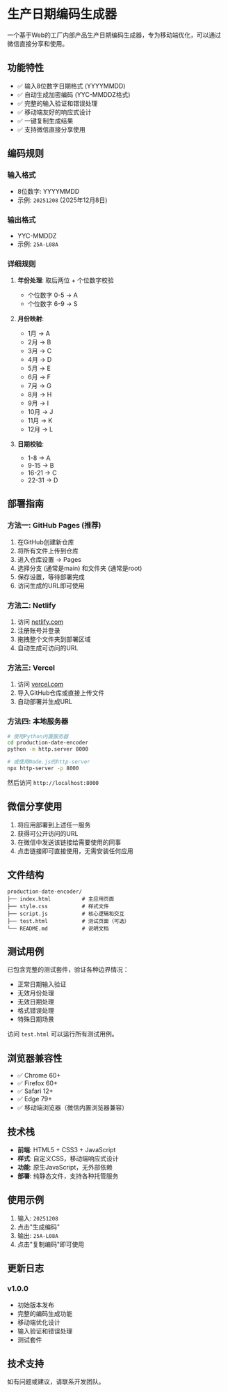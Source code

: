 # 生产日期编码生成器

一个基于Web的工厂内部产品生产日期编码生成器，专为移动端优化，可以通过微信直接分享和使用。

## 功能特性

- ✅ 输入8位数字日期格式 (YYYYMMDD)
- ✅ 自动生成加密编码 (YYC-MMDDZ格式)
- ✅ 完整的输入验证和错误处理
- ✅ 移动端友好的响应式设计
- ✅ 一键复制生成结果
- ✅ 支持微信直接分享使用

## 编码规则

### 输入格式
- 8位数字: YYYYMMDD
- 示例: `20251208` (2025年12月8日)

### 输出格式
- YYC-MMDDZ
- 示例: `25A-L08A`

### 详细规则
1. **年份处理**: 取后两位 + 个位数字校验
   - 个位数字 0-5 → A
   - 个位数字 6-9 → S

2. **月份映射**:
   - 1月 → A
   - 2月 → B
   - 3月 → C
   - 4月 → D
   - 5月 → E
   - 6月 → F
   - 7月 → G
   - 8月 → H
   - 9月 → I
   - 10月 → J
   - 11月 → K
   - 12月 → L

3. **日期校验**:
   - 1-8 → A
   - 9-15 → B
   - 16-21 → C
   - 22-31 → D

## 部署指南

### 方法一: GitHub Pages (推荐)
1. 在GitHub创建新仓库
2. 将所有文件上传到仓库
3. 进入仓库设置 → Pages
4. 选择分支 (通常是main) 和文件夹 (通常是root)
5. 保存设置，等待部署完成
6. 访问生成的URL即可使用

### 方法二: Netlify
1. 访问 [netlify.com](https://www.netlify.com/)
2. 注册账号并登录
3. 拖拽整个文件夹到部署区域
4. 自动生成可访问的URL

### 方法三: Vercel
1. 访问 [vercel.com](https://vercel.com/)
2. 导入GitHub仓库或直接上传文件
3. 自动部署并生成URL

### 方法四: 本地服务器
```bash
# 使用Python内置服务器
cd production-date-encoder
python -m http.server 8000

# 或使用Node.js的http-server
npx http-server -p 8000
```
然后访问 `http://localhost:8000`

## 微信分享使用

1. 将应用部署到上述任一服务
2. 获得可公开访问的URL
3. 在微信中发送该链接给需要使用的同事
4. 点击链接即可直接使用，无需安装任何应用

## 文件结构
```
production-date-encoder/
├── index.html          # 主应用页面
├── style.css           # 样式文件
├── script.js           # 核心逻辑和交互
├── test.html           # 测试页面（可选）
└── README.md           # 说明文档
```

## 测试用例

已包含完整的测试套件，验证各种边界情况：
- 正常日期输入验证
- 无效月份处理
- 无效日期处理
- 格式错误处理
- 特殊日期场景

访问 `test.html` 可以运行所有测试用例。

## 浏览器兼容性

- ✅ Chrome 60+
- ✅ Firefox 60+
- ✅ Safari 12+
- ✅ Edge 79+
- ✅ 移动端浏览器（微信内置浏览器兼容）

## 技术栈

- **前端**: HTML5 + CSS3 + JavaScript
- **样式**: 自定义CSS，移动端响应式设计
- **功能**: 原生JavaScript，无外部依赖
- **部署**: 纯静态文件，支持各种托管服务

## 使用示例

1. 输入: `20251208`
2. 点击"生成编码"
3. 输出: `25A-L08A`
4. 点击"复制编码"即可使用

## 更新日志

### v1.0.0
- 初始版本发布
- 完整的编码生成功能
- 移动端优化设计
- 输入验证和错误处理
- 测试套件

## 技术支持

如有问题或建议，请联系开发团队。
